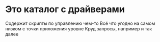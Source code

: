 # Это каталог с драйверами

Содержит скрипты по управлению чем-то
Всё что угодно на самом низком с точки приложения уровне
Круд запросы, например и так далее